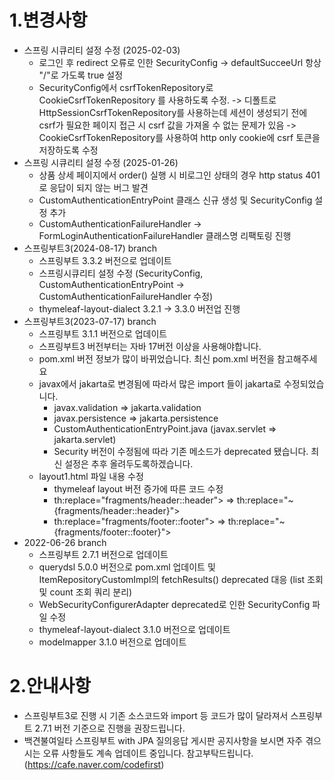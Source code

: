 # 1.변경사항
- 스프링 시큐리티 설정 수정 (2025-02-03)
  - 로그인 후 redirect 오류로 인한 SecurityConfig -> defaultSucceeUrl 항상 "/"로 가도록 true 설정 
  - SecurityConfig에서 csrfTokenRepository로 CookieCsrfTokenRepository 를 사용하도록 수정. 
    -> 디폴트로 HttpSessionCsrfTokenRepository를 사용하는데 세션이 생성되기 전에 csrf가 필요한 페이지 접근 시 csrf 값을 가져올 수 없는 문제가 있음
    -> CookieCsrfTokenRepository를 사용하여 http only cookie에 csrf 토큰을 저장하도록 수정 
- 스프링 시큐리티 설정 수정 (2025-01-26)
  - 상품 상세 페이지에서 order() 실행 시 비로그인 상태의 경우 http status 401로 응답이 되지 않는 버그 발견
  - CustomAuthenticationEntryPoint 클래스 신규 생성 및 SecurityConfig 설정 추가
  - CustomAuthenticationFailureHandler -> FormLoginAuthenticationFailureHandler 클래스명 리팩토링 진행
- 스프링부트3(2024-08-17) branch
  - 스프링부트 3.3.2 버전으로 업데이트
  - 스프링시큐리티 설정 수정 (SecurityConfig, CustomAuthenticationEntryPoint -> CustomAuthenticationFailureHandler 수정)
  - thymeleaf-layout-dialect 3.2.1 -> 3.3.0 버전업 진행
- 스프링부트3(2023-07-17) branch
  - 스프링부트 3.1.1 버전으로 업데이트
  - 스프링부트3 버전부터는 자바 17버전 이상을 사용해야합니다.
  - pom.xml 버전 정보가 많이 바뀌었습니다. 최신 pom.xml 버전을 참고해주세요
  - javax에서 jakarta로 변경됨에 따라서 많은 import 들이 jakarta로 수정되었습니다.
    - javax.validation => jakarta.validation
    - javax.persistence => jakarta.persistence
    - CustomAuthenticationEntryPoint.java (javax.servlet => jakarta.servlet)
    - Security 버전이 수정됨에 따라 기존 메소드가 deprecated 됐습니다. 최신 설정은 추후 올려두도록하겠습니다.
  - layout1.html 파일 내용 수정
    - thymeleaf layout 버전 증가에 따른 코드 수정 
    - th:replace="fragments/header::header">   =>   th:replace="~{fragments/header::header}">
    - th:replace="fragments/footer::footer">   =>   th:replace="~{fragments/footer::footer}">
- 2022-06-26 branch 
   - 스프링부트 2.7.1 버전으로 업데이트
   - querydsl 5.0.0 버전으로 pom.xml 업데이트 및 ItemRepositoryCustomImpl의 fetchResults() deprecated 대응
     (list 조회 및 count 조회 쿼리 분리)
   - WebSecurityConfigurerAdapter deprecated로 인한 SecurityConfig 파일 수정
   - thymeleaf-layout-dialect 3.1.0 버전으로 업데이트
   - modelmapper 3.1.0 버전으로 업데이트
  
# 2.안내사항
 - 스프링부트3로 진행 시 기존 소스코드와 import 등 코드가 많이 달라져서 스프링부트 2.7.1 버전 기준으로 진행을 권장드립니다.
 - 백견불여일타 스프링부트 with JPA 질의응답 게시판 공지사항을 보시면 자주 겪으시는 오류 사항들도 계속 업데이트 중입니다. 참고부탁드립니다. (https://cafe.naver.com/codefirst)
